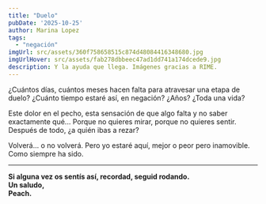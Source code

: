 ```yaml
---
title: "Duelo"  
pubDate: '2025-10-25'
author: Marina Lopez
tags:
  - "negación"
imgUrl: src/assets/360f758658515c874d48084416348680.jpg
imgUrlHover: src/assets/fab278dbbeec47ad1dd741a174dcede9.jpg
description: Y la ayuda que llega. Imágenes gracias a RIME.
---
```

¿Cuántos días, cuántos meses hacen falta para atravesar una etapa de duelo?
¿Cuánto tiempo estaré así, en negación?
¿Años? ¿Toda una vida?

Este dolor en el pecho, esta sensación de que algo falta y no saber exactamente qué...
Porque no quieres mirar, porque no quieres sentir.
Después de todo, ¿a quién ibas a rezar?

Volverá... o no volverá.
Pero yo estaré aquí, mejor o peor pero inamovible. Como siempre ha sido. 

---

**Si alguna vez os sentís así, recordad, seguid rodando.  
Un saludo,  
Peach.**
